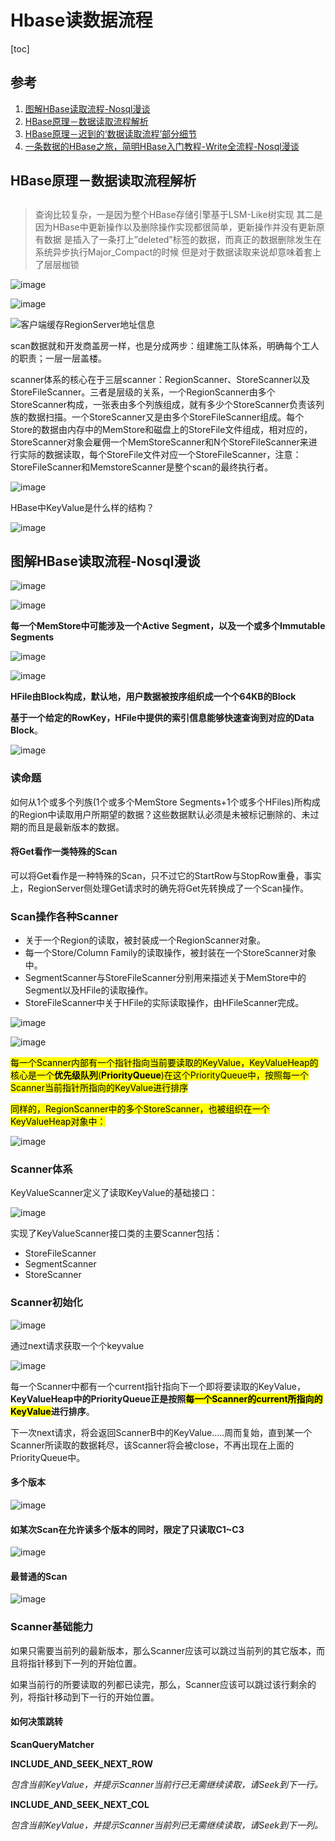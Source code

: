 # Hbase读数据流程

[toc]

## 参考

1. [图解HBase读取流程-Nosql漫谈](https://mp.weixin.qq.com/s/0wVff17Yl5qLB80vZcQbIQ)
2. [HBase原理－数据读取流程解析](http://hbasefly.com/2016/12/21/hbase-getorscan/)
3. [HBase原理－迟到的‘数据读取流程’部分细节](http://hbasefly.com/2017/06/11/hbase-scan-2/)
4. [一条数据的HBase之旅，简明HBase入门教程-Write全流程-Nosql漫谈](https://mp.weixin.qq.com/s/ctnCm3uLCotgRpozbXmVMg)



## HBase原理－数据读取流程解析

## 

> 查询比较复杂，一是因为整个HBase存储引擎基于LSM-Like树实现   其二是因为HBase中更新操作以及删除操作实现都很简单，更新操作并没有更新原有数据  是插入了一条打上”deleted”标签的数据，而真正的数据删除发生在系统异步执行Major_Compact的时候 但是对于数据读取来说却意味着套上了层层枷锁

![image](https://static.lovedata.net/jpg/2018/6/20/d0f9a3466084169a700b73db005584d6.jpg-wm)

![image](https://static.lovedata.net/jpg/2018/6/20/d358a28eb3558b62c1ee23169f5b0620.jpg-wm)

![客户端缓存RegionServer地址信息](https://static.lovedata.net/jpg/2018/6/20/3f6ec491d3504cbb4a163fa7ff7b0998.jpg-wm)

scan数据就和开发商盖房一样，也是分成两步：组建施工队体系，明确每个工人的职责；一层一层盖楼。

 scanner体系的核心在于三层scanner：RegionScanner、StoreScanner以及StoreFileScanner。三者是层级的关系，一个RegionScanner由多个StoreScanner构成，一张表由多个列族组成，就有多少个StoreScanner负责该列族的数据扫描。一个StoreScanner又是由多个StoreFileScanner组成。每个Store的数据由内存中的MemStore和磁盘上的StoreFile文件组成，相对应的，StoreScanner对象会雇佣一个MemStoreScanner和N个StoreFileScanner来进行实际的数据读取，每个StoreFile文件对应一个StoreFileScanner，注意：StoreFileScanner和MemstoreScanner是整个scan的最终执行者。 

![image](https://static.lovedata.net/jpg/2018/6/20/931c83f325dd513936b66fafdf085282.jpg-wm)

 HBase中KeyValue是什么样的结构？

 ![image](https://static.lovedata.net/jpg/2018/6/20/9d1f2731d5383ed8461fdf2a8908ee8c.jpg-wm)



## 图解HBase读取流程-Nosql漫谈



![image](https://static.lovedata.net/21-06-24-a980e1d378a31f83997a352e603bbee9.png-wm)



![image](https://static.lovedata.net/21-06-24-e04a9ab190bd2340e2315d4679bbc82c.png-wm)



**每一个MemStore中可能涉及一个Active Segment，以及一个或多个Immutable Segments**

![image](https://static.lovedata.net/21-06-24-e02b2e3aa80752094b03343cfe2f5eb2.png-wm)



![image](https://static.lovedata.net/21-06-24-4a2716c56c2e0761503aed899ea9368f.png-wm)





**HFile由Block构成，默认地，用户数据被按序组织成一个个64KB的Block**

**基于一个给定的RowKey，HFile中提供的索引信息能够快速查询到对应的Data Block**。

![image](https://static.lovedata.net/21-06-24-ce61b9c3f3613f9bd4836904bc70aa61.png-wm)



### 读命题

如何从1个或多个列族(1个或多个MemStore Segments+1个或多个HFiles)所构成的Region中读取用户所期望的数据？这些数据默认必须是未被标记删除的、未过期的而且是最新版本的数据。

#### 将Get看作一类特殊的Scan

可以将Get看作是一种特殊的Scan，只不过它的StartRow与StopRow重叠，事实上，RegionServer侧处理Get请求时的确先将Get先转换成了一个Scan操作。



### Scan操作各种Scanner

- 关于一个Region的读取，被封装成一个RegionScanner对象。
- 每一个Store/Column Family的读取操作，被封装在一个StoreScanner对象中。
- SegmentScanner与StoreFileScanner分别用来描述关于MemStore中的Segment以及HFile的读取操作。
- StoreFileScanner中关于HFile的实际读取操作，由HFileScanner完成。



![image](https://static.lovedata.net/21-06-24-5b05029a6640d9310443deee95d59ffa.png-wm)



![image](https://static.lovedata.net/21-06-24-9e75bb80d2b8327a9dcc98a776776310.png-wm)



<mark>  每一个Scanner内部有一个指针指向当前要读取的KeyValue，KeyValueHeap的核心是一个**优先级队列**(**PriorityQueue**)在这个PriorityQueue中，按照每一个Scanner当前指针所指向的KeyValue进行排序</mark>

<mark>同样的，RegionScanner中的多个StoreScanner，也被组织在一个KeyValueHeap对象中：</mark>

![image](https://static.lovedata.net/21-06-24-50525d8c20a4ca4c4e519798c26156f4.png-wm)



### Scanner体系



KeyValueScanner定义了读取KeyValue的基础接口：

![image](https://static.lovedata.net/21-06-24-4ecabdabfc1e1c9046d1b4420c13c7eb.png-wm)



实现了KeyValueScanner接口类的主要Scanner包括：

- StoreFileScanner
- SegmentScanner
- StoreScanner



### Scanner初始化



![image](https://static.lovedata.net/21-06-24-beded7875b969f9c14de93ddc7931bbe.png-wm)



通过next请求获取一个个keyvalue

![image](https://static.lovedata.net/21-06-24-670ac415d463bed50b0efe15cdc3fbd1.png-wm)

每一个Scanner中都有一个current指针指向下一个即将要读取的KeyValue，**KeyValueHeap中的PriorityQueue正是按照<mark>每一个Scanner的current所指向的KeyValue</mark>进行排序**。

下一次next请求，将会返回ScannerB中的KeyValue.....周而复始，直到某一个Scanner所读取的数据耗尽，该Scanner将会被close，不再出现在上面的PriorityQueue中。



#### 多个版本

![image](https://static.lovedata.net/21-06-24-1312054fdd36d80004b5859a8e0e9990.png-wm)





#### 如某次Scan在允许读多个版本的同时，限定了只读取C1~C3

![image](https://static.lovedata.net/21-06-24-f087a2c44c5047f9e56c9c58da3fd88e.png-wm)



#### 最普通的Scan

![image](https://static.lovedata.net/21-06-24-50106e48f4c18e4873030db35bdeb340.png-wm)



### Scanner基础能力



如果只需要当前列的最新版本，那么Scanner应该可以跳过当前列的其它版本，而且将指针移到下一列的开始位置。

如果当前行的所要读取的列都已读完，那么，Scanner应该可以跳过该行剩余的列，将指针移动到下一行的开始位置。



#### 如何决策跳转

**ScanQueryMatcher**

**INCLUDE_AND_SEEK_NEXT_ROW**

*包含当前KeyValue，并提示Scanner当前行已无需继续读取，请Seek到下一行。*

**INCLUDE_AND_SEEK_NEXT_COL**

*包含当前KeyValue，并提示Scanner当前列已无需继续读取，请Seek到下一列。*







